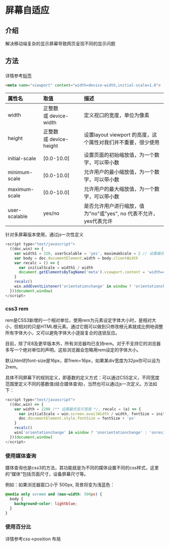 # 屏幕自适应

## 介绍
 
解决移动端复杂的显示屏幕导致网页呈现不同的显示问题

## 方法

### <meta>

详情参考[<meta>标签](./../browser/meta.MarkDown)

```html
<meta name="viewport" content="width=device-width,initial-scale=1.0">
```

| 属性名 | 取值 | 描述 |
| :------ | :------ | :------ |
| width |	正整数 或 device-width |	定义视口的宽度，单位为像素 |
| height | 正整数 或 device-height |	设置layout viewport  的高度，这个属性对我们并不重要，很少使用 |
| initial-scale |	[0.0-10.0] |	设置页面的初始缩放值，为一个数字，可以带小数 |
| minimum-scale |	[0.0-10.0] |	允许用户的最小缩放值，为一个数字，可以带小数 |
| maximum-scale |	[0.0-10.0] |	允许用户的最大缩放值，为一个数字，可以带小数 |
| user-scalable |	yes/no |	是否允许用户进行缩放，值为"no"或"yes", no 代表不允许，yes代表允许 |

针对多屏幕版本使用，通过js一次性定义

```js
<script type="text/javascript">
  ((doc,win) => {
    var width1 = 320, userScalable = 'yes', maximumScale = 2 // 设置最优显示屏幕宽度、是否允许缩放操作['yes','no']、设置基础放大倍数
    var body = doc.documentElement,width = body.clientWidth
    var recalc = () => {
      var initialScale = width1 / width
      document.getElementsByTagName('meta').viewport.content = 'width=device-width, initial-scale=' + initialScale + ', maximum-scale=' + (maximumScale * initialScale) + ', user-scalable=' + userScalable
    }
    recalc()
    win.addEventListener('orientationchange' in window ? 'orientationchange' : 'resize', recalc, false);
  })(document,window)
</script>
```

### css3 rem

rem是CSS3新增的一个相对单位，使用rem为元素设定字体大小时，是相对大小，但相对的只是HTML根元素。通过它既可以做到只修改根元素就成比例地调整所有字体大小，又可以避免字体大小逐层复合的连锁反应。

目前，除了IE8及更早版本外，所有浏览器均已支持rem。对于不支持它的浏览器多写一个绝对单位的声明。这些浏览器会忽略用rem设定的字体大小。

默认html的font-size是16px，即1rem=16px，如果某div宽度为32px你可以设为2rem。

具体不同屏幕下的规则定义，即基数的定义方式：可以通过CSS定义，不同宽度范围里定义不同的基数值(结合媒体查询)，当然也可以通过js一次定义。方法如下：

```javaScript
<script type="text/javascript">
  ((doc,win) => {
    var width = 2208 /** 设置最优显示宽度 */, recalc = (a) => {
      var initialScale = win.screen.availWidth / width, fontSize = initialScale.toFixed(6) * 100
      doc.documentElement.style.fontSize = fontSize + 'px'
    }
    recalc()
    win['orientationchange' in window ? 'onorientationchange' : 'onresize'] = recalc
  })(document,window)
</script>
```

### 使用媒体查询

媒体查询也是css3的方法，其功能就是为不同的媒体设置不同的css样式，这里的“媒体”包括页面尺寸，设备屏幕尺寸等。

例如：如果浏览器窗口小于 500px, 背景将变为浅蓝色：

```css
@media only screen and (max-width: 500px) {
  body {
    background-color: lightblue;
  }
}
```

### 使用百分比

详情参考css->position 布局